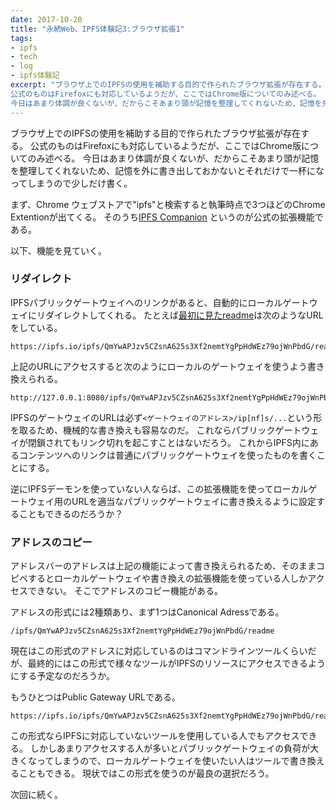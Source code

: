 ```yaml
---
date: 2017-10-20
title: "永続Web、IPFS体験記3:ブラウザ拡張1"
tags:
- ipfs
- tech
- log
- ipfs体験記
excerpt: "ブラウザ上でのIPFSの使用を補助する目的で作られたブラウザ拡張が存在する。
公式のものはFirefoxにも対応しているようだが、ここではChrome版についてのみ述べる。
今日はあまり体調が良くないが、だからこそあまり頭が記憶を整理してくれないため、記憶を外に書き出しておかないとそれだけで一杯になってしまうので少しだけ書く。"
---
```


ブラウザ上でのIPFSの使用を補助する目的で作られたブラウザ拡張が存在する。
公式のものはFirefoxにも対応しているようだが、ここではChrome版についてのみ述べる。
今日はあまり体調が良くないが、だからこそあまり頭が記憶を整理してくれないため、記憶を外に書き出しておかないとそれだけで一杯になってしまうので少しだけ書く。

まず、Chrome ウェブストアで"ipfs"と検索すると執筆時点で3つほどのChrome Extentionが出てくる。
そのうち[IPFS Companion](https://chrome.google.com/webstore/detail/ipfs-companion/nibjojkomfdiaoajekhjakgkdhaomnch)
というのが公式の拡張機能である。

以下、機能を見ていく。

### リダイレクト

IPFSパブリックゲートウェイへのリンクがあると、自動的にローカルゲートウェイにリダイレクトしてくれる。
たとえば[最初に見たreadme](https://ipfs.io/ipfs/QmYwAPJzv5CZsnA625s3Xf2nemtYgPpHdWEz79ojWnPbdG/readme)は次のようなURLをしている。

```
https://ipfs.io/ipfs/QmYwAPJzv5CZsnA625s3Xf2nemtYgPpHdWEz79ojWnPbdG/readme
```

上記のURLにアクセスすると次のようにローカルのゲートウェイを使うよう書き換えられる。

```
http://127.0.0.1:8080/ipfs/QmYwAPJzv5CZsnA625s3Xf2nemtYgPpHdWEz79ojWnPbdG/readme
```

IPFSのゲートウェイのURLは必ず`<ゲートウェイのアドレス>/ip[nf]s/...`という形を取るため、機械的な書き換えも容易なのだ。
これならパブリックゲートウェイが閉鎖されてもリンク切れを起こすことはないだろう。
これからIPFS内にあるコンテンツへのリンクは普通にパブリックゲートウェイを使ったものを書くことにする。

逆にIPFSデーモンを使っていない人ならば、この拡張機能を使ってローカルゲートウェイ用のURLを適当なパブリックゲートウェイに書き換えるように設定することもできるのだろうか？

### アドレスのコピー

アドレスバーのアドレスは上記の機能によって書き換えられるため、そのままコピペするとローカルゲートウェイや書き換えの拡張機能を使っている人しかアクセスできない。
そこでアドレスのコピー機能がある。

アドレスの形式には2種類あり、まず1つはCanonical Adressである。

```
/ipfs/QmYwAPJzv5CZsnA625s3Xf2nemtYgPpHdWEz79ojWnPbdG/readme
```

現在はこの形式のアドレスに対応しているのはコマンドラインツールくらいだが、最終的にはこの形式で様々なツールがIPFSのリソースにアクセスできるようにする予定なのだろうか。

もうひとつはPublic Gateway URLである。

```
https://ipfs.io/ipfs/QmYwAPJzv5CZsnA625s3Xf2nemtYgPpHdWEz79ojWnPbdG/readme
```

この形式ならIPFSに対応していないツールを使用している人でもアクセスできる。
しかしあまりアクセスする人が多いとパブリックゲートウェイの負荷が大きくなってしまうので、ローカルゲートウェイを使いたい人はツールで書き換えることもできる。
現状ではこの形式を使うのが最良の選択だろう。

次回に続く。
